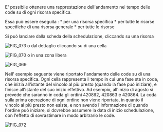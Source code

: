 E' possibile ottenere una rapprestazione dell'andamento nel tempo delle code su di ogni risorsa specifica.

Essa può essere eseguita : 
\* per una risorsa specifica
\* per tutte le risorse specifiche di una risorsa generale
\* per tutte le risorse

Si può lanciare dalla scheda della schedulazione, cliccando su una risorsa

![FIG_073](http://localhost:3000/immagini/MBDOC_OPE-S5IRIS_COD/FIG_073.png)
o dal dettaglio cliccando su di una  cella

![FIG_070](http://localhost:3000/immagini/MBDOC_OPE-S5IRIS_COD/FIG_070.png)
o in una zona libera

![FIG_069](http://localhost:3000/immagini/MBDOC_OPE-S5IRIS_COD/FIG_069.png)

Nell' esempio seguente viene riportato l'andamento delle code su di una risorsa specifica.
Ogni cella rappresenta il tempo in cui una fase sta in coda, che inizia all'istante del vincolo al più presto (quando la fase può iniziare), e finisce all'istante del suo inizio effettivo.
Ad esempio, all'inizio di agosto si prevede che saranno in coda gli ordini 420862, 420863 e 420864.
La coda sulla prima operazione di ogni ordine non viene riportata, in quanto il vincolo al più presto non esiste, e non avendo l'informazione di quando l'ordine può iniziare, si dovrebbe assumere la data di inizio schedulazione, con l'effetto di sovrastimare in modo arbitrario le code.

![FIG_072](http://localhost:3000/immagini/MBDOC_OPE-S5IRIS_COD/FIG_072.png)